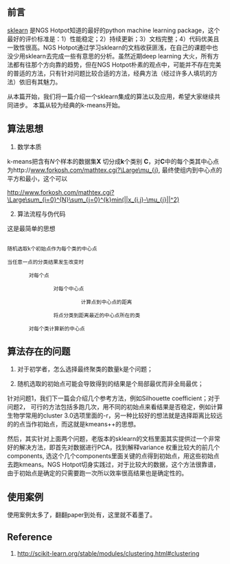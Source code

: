## 前言 

[sklearn](http://scikit-learn.org/) 是NGS Hotpot知道的最好的python machine learning package，这个最好的评价标准是：1）性能稳定；2）持续更新；3）文档完整；4）代码优美且一致性很高。NGS Hotpot通过学习sklearn的文档收获匪浅，在自己的课题中也没少用sklearn去完成一些有意思的分析。虽然近期deep learning 大火，所有方法都有往那个方向靠的趋势，但在NGS Hotpot朴素的观点中，可能并不存在完美的普适的方法，只有针对问题比较合适的方法，经典方法（经过许多人填坑的方法）依旧有其魅力。

从本篇开始，我们将一篇介绍一个sklearn集成的算法以及应用，希望大家继续共同进步。 本篇从较为经典的k-means开始。



## 算法思想   

1. 数学本质  

k-means把含有$N$个样本的数据集**X** 切分成**k**个类别 **C**，对**C**中的每个类其中心点为http://www.forkosh.com/mathtex.cgi?\Large\mu_{j}, 最终使组内到中心点的平方和最小，这个可以

http://www.forkosh.com/mathtex.cgi?\Large\sum_{i=0}^{N}\sum_{j=0}^{k}min(||x_{i,j}-\mu_{j}||^2) 

2. 算法流程与伪代码  

这是最简单的思想 

```

随机选取k个初始点作为每个类的中心点   

当任意一点的分类结果发生改变时   

       对每个点

               对每个中心点      

                        计算点到中心点的距离

               将点分类到距离最近的中心点所在的类

       对每个类计算新的中心点

```



## 算法存在的问题  

1. 对于初学者，怎么选择最终聚类的数量k是个问题；

2. 随机选取的初始点可能会导致得到的结果是个局部最优而非全局最优；

针对问题1，我们下一篇会介绍几个参考方法，例如Silhouette coefficient；对于问题2， 可行的方法包括多跑几次，用不同的初始点来看结果是否稳定，例如计算生物学常用的cluster 3.0选项里面的-r，另一种比较好的想法就是选择距离比较远的的点当作初始点，而这就是kmeans++的思想。

然后，其实针对上面两个问题，老版本的sklearn的文档里面其实提供过一个非常好的解决方法，即首先对数据进行PCA，找到解释variance 权重比较大的前几个components, 选这个几个components里面关键的点得到初始点，用这些初始点去跑kmeans。NGS Hotpot切身实践过，对于比较大的数据，这个方法很靠谱，由于初始点是确定的只需要跑一次所以效率很高结果也是确定性的。



## 使用案例   

使用案例太多了，翻翻paper到处有，这里就不着墨了。



## Reference

1. http://scikit-learn.org/stable/modules/clustering.html#clustering
